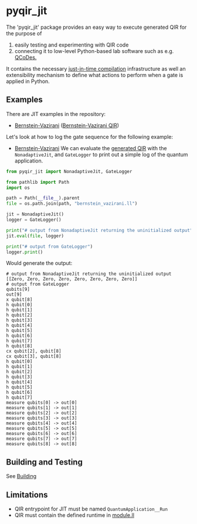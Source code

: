 # pyqir_jit

The 'pyqir_jit' package provides an easy way to execute generated QIR for the purpose of
1. easily testing and experimenting with QIR code
2. connecting it to low-level Python-based lab software such as e.g. [QCoDes.](https://qcodes.github.io/Qcodes/user/intro.html) 

It contains the necessary [just-in-time compilation](https://en.wikipedia.org/wiki/Just-in-time_compilation) infrastructure as well an extensibility mechanism to define what actions to perform when a gate is applied in Python.
## Examples

There are JIT examples in the repository:
- [Bernstein-Vazirani](../examples/jit/bernstein_vazirani.py) ([Bernstein-Vazirani QIR](../examples/jit/bernstein_vazirani.ll))

Let's look at how to log the gate sequence for the following example:
- [Bernstein-Vazirani](../examples/jit/bernstein_vazirani.py)
 We can evaluate the [generated QIR](../examples/jit/bernstein_vazirani.ll) with the `NonadaptiveJit`, and `GateLogger` to print out a simple log of the quantum application.

```python
from pyqir_jit import NonadaptiveJit, GateLogger

from pathlib import Path
import os

path = Path(__file__).parent
file = os.path.join(path, "bernstein_vazirani.ll")

jit = NonadaptiveJit()
logger = GateLogger()

print("# output from NonadaptiveJit returning the uninitialized output")
jit.eval(file, logger)

print("# output from GateLogger")
logger.print()
```

Would generate the output:

```
# output from NonadaptiveJit returning the uninitialized output
[[Zero, Zero, Zero, Zero, Zero, Zero, Zero, Zero]]
# output from GateLogger
qubits[9]
out[9]
x qubit[8]
h qubit[0]
h qubit[1]
h qubit[2]
h qubit[3]
h qubit[4]
h qubit[5]
h qubit[6]
h qubit[7]
h qubit[8]
cx qubit[2], qubit[8]
cx qubit[3], qubit[8]
h qubit[0]
h qubit[1]
h qubit[2]
h qubit[3]
h qubit[4]
h qubit[5]
h qubit[6]
h qubit[7]
measure qubits[0] -> out[0]
measure qubits[1] -> out[1]
measure qubits[2] -> out[2]
measure qubits[3] -> out[3]
measure qubits[4] -> out[4]
measure qubits[5] -> out[5]
measure qubits[6] -> out[6]
measure qubits[7] -> out[7]
measure qubits[8] -> out[8]
```

## Building and Testing

See [Building](../docs/building.md)

## Limitations

- QIR entrypoint for JIT must be named `QuantumApplication__Run`
- QIR must contain the defined runtime in [module.ll](../qirlib/src/module.ll)
